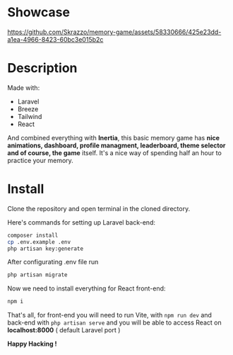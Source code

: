 
# Showcase
https://github.com/Skrazzo/memory-game/assets/58330666/425e23dd-a1ea-4966-8423-60bc3e015b2c

# Description
Made with:
* Laravel
* Breeze
* Tailwind
* React


And combined everything with **Inertia**, this basic memory game has **nice animations, dashboard, profile managment, leaderboard, theme selector and of course, the game** itself.
It's a nice way of spending half an hour to practice your memory.



# Install

Clone the repository and open terminal in the cloned directory.

Here's commands for setting up Laravel back-end:
```sh
composer install
cp .env.example .env
php artisan key:generate
```

After configurating .env file run
```sh
php artisan migrate
```

Now we need to install everything for React front-end:
```sh
npm i
```

That's all, for front-end you will need to run Vite, with `npm run dev` and back-end with `php artisan serve` and you will be able to access React on **localhost:8000** ( default Laravel port )

**Happy Hacking !**


